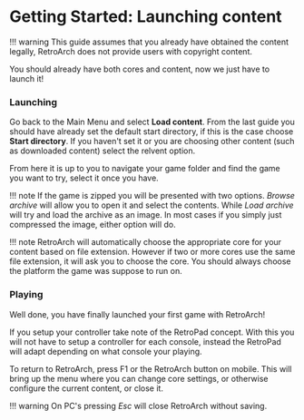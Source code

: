 # Getting Started: Launching content

!!! warning
    This guide assumes that you already have obtained the content legally, RetroArch does not provide users with copyright content.

You should already have both cores and content, now we just have to launch it!

### Launching

Go back to the Main Menu and select **Load content**. From the last guide you should have already set the default start directory, if this is the case choose **Start directory**. If you haven't set it or you are choosing other content (such as downloaded content) select the relvent option.

From here it is up to you to navigate your game folder and find the game you want to try, select it once you have.

!!! note
    If the game is zipped you will be presented with two options. *Browse archive* will allow you to open it and select the contents. While *Load archive* will try and load the archive as an image. In most cases if you simply just compressed the image, either option will do.

!!! note
    RetroArch will automatically choose the appropriate core for your content based on file extension. However if two or more cores use the same file extension, it will ask you to choose the core. You should always choose the platform the game was suppose to run on.

### Playing

Well done, you have finally launched your first game with RetroArch!

If you setup your controller take note of the RetroPad concept. With this you will not have to setup a controller for each console, instead the RetroPad will adapt depending on what console your playing.

To return to RetroArch, press F1 or the RetroArch button on mobile. This will bring up the menu where you can change core settings, or otherwise configure the current content, or close it.

!!! warning
    On PC's pressing *Esc* will close RetroArch without saving.
